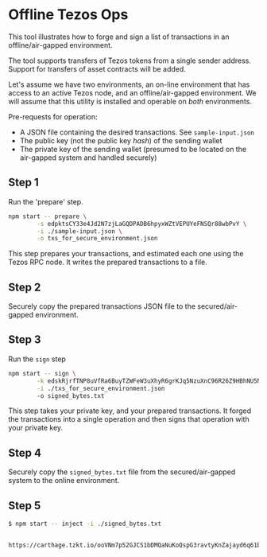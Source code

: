 # Offline Tezos Ops

This tool illustrates how to forge and sign a list of transactions in an offline/air-gapped environment.

The tool supports transfers of Tezos tokens from a single sender address. Support for transfers of asset contracts will be added.

Let's assume we have two environments, an on-line environment that has access to an active Tezos node, and an offline/air-gapped environment. We will assume that this utility is installed and operable on *both* environments.

Pre-requests for operation:

* A JSON file containing the desired transactions. See `sample-input.json`
* The public key (not the public key *hash*) of the sending wallet
* The private key of the sending wallet (presumed to be located on the air-gapped system and handled securely)

## Step 1

Run the 'prepare' step.

```sh
npm start -- prepare \
        -s edpktsCY33e4Jd2N7zjLaGQDPADB6hpyxWZtVEPUYeFNSQr88wbPvY \
        -i ./sample-input.json \
        -o txs_for_secure_environment.json
```

This step prepares your transactions, and estimated each one using the Tezos RPC node. It writes the prepared transactions to a file.

## Step 2

Securely copy the prepared transactions JSON file to the secured/air-gapped environment.

## Step 3

Run the `sign` step

```sh
npm start -- sign \
        -k edskRjrfTNP8uVfRa6BuyTZWFeW3uXhyR6grKJq5NzuXnC96R26Z9HBhNU5NgqJpX8Zyn8v8dRsvDZJcve9LYC5Qf7BJQwBA4C \
        -i ./txs_for_secure_environment.json 
        -o signed_bytes.txt
```

This step takes your private key, and your prepared transactions. It forged the transactions into a single operation and then signs that operation with your private key.

## Step 4

Securely copy the `signed_bytes.txt` file from the secured/air-gapped system to the online environment.

## Step 5

```sh
$ npm start -- inject -i ./signed_bytes.txt


https://carthage.tzkt.io/ooVNm7p52GJCS1bDMQaNuKoQspG3ravtyKnZajayd6q61bGYFzk
```
